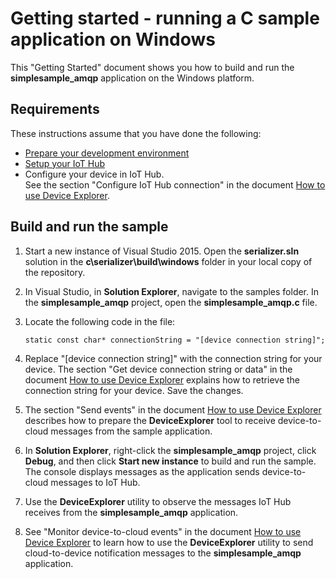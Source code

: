 # Getting started - running a C sample application on Windows

This "Getting Started" document shows you how to build and run the **simplesample_amqp** application on the Windows platform.

## Requirements

These instructions assume that you have done the following:

- [Prepare your development environment][devbox-setup]
- [Setup your IoT Hub][setup-iothub]
- Configure your device in IoT Hub. <br/>See the section "Configure IoT Hub connection" in the document [How to use Device Explorer][device-explorer].

## Build and run the sample

1. Start a new instance of Visual Studio 2015. Open the **serializer.sln** solution in the **c\\serializer\\build\\windows** folder in your local copy of the repository.

2. In Visual Studio, in **Solution Explorer**, navigate to the samples folder. In the **simplesample_amqp** project, open the **simplesample_amqp.c** file.

3. Locate the following code in the file:
    ```
   static const char* connectionString = "[device connection string]";
    ```
4. Replace "[device connection string]" with the connection string for your device. The section "Get device connection string or data" in the document [How to use Device Explorer][device-explorer] explains how to retrieve the connection string for your device. Save the changes.

5. The section "Send events" in the document [How to use Device Explorer](../../tools/DeviceExplorer/doc/how_to_use_device_explorer.md) describes how to prepare the **DeviceExplorer** tool to receive device-to-cloud messages from the sample application.

6. In **Solution Explorer**, right-click the **simplesample_amqp** project, click **Debug**, and then click **Start new instance** to build and run the sample. The console displays messages as the application sends device-to-cloud messages to IoT Hub.

7. Use the **DeviceExplorer** utility to observe the messages IoT Hub receives from the **simplesample_amqp** application.

8. See "Monitor device-to-cloud events" in the document [How to use Device Explorer][device-explorer] to learn how to use the **DeviceExplorer** utility to send cloud-to-device notification messages to the **simplesample_amqp** application.


[devbox-setup]: devbox_setup.md
[device-explorer]: ../../tools/DeviceExplorer/doc/how_to_use_device_explorer.md
[setup-iothub]: ../../doc/setup_iothub.md
